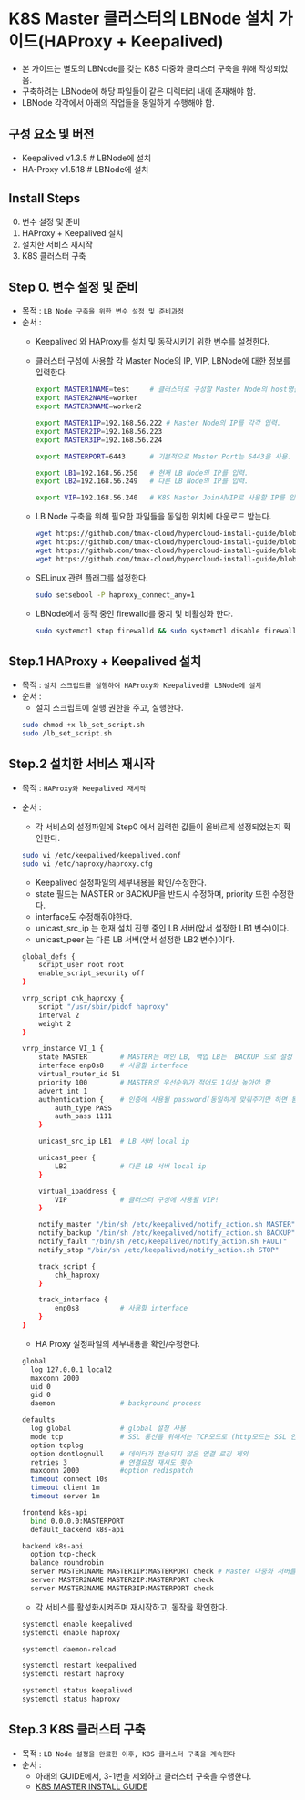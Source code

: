 # K8S Master 클러스터의 LBNode 설치 가이드(HAProxy + Keepalived)
* 본 가이드는 별도의 LBNode를 갖는 K8S 다중화 클러스터 구축을 위해 작성되었음.
* 구축하려는 LBNode에 해당 파일들이 같은 디렉터리 내에 존재해야 함.
* LBNode 각각에서 아래의 작업들을 동일하게 수행해야 함.
## 구성 요소 및 버전
* Keepalived	v1.3.5	# LBNode에 설치
* HA-Proxy	v1.5.18	# LBNode에 설치
## Install Steps
0. 변수 설정 및 준비
1. HAProxy + Keepalived 설치
2. 설치한 서비스 재시작
3. K8S 클러스터 구축

## Step 0. 변수 설정 및 준비
* 목적 : `LB Node 구축을 위한 변수 설정 및 준비과정`
* 순서 : 
	* Keepalived 와 HAProxy를 설치 및 동작시키기 위한 변수를 설정한다.
	* 클러스터 구성에 사용할 각 Master Node의 IP, VIP, LBNode에 대한 정보를 입력한다.
		```bash
		export MASTER1NAME=test		# 클러스터로 구성할 Master Node의 host명을 각각 입력.
		export MASTER2NAME=worker
		export MASTER3NAME=worker2
		
		export MASTER1IP=192.168.56.222 # Master Node의 IP를 각각 입력.
		export MASTER2IP=192.168.56.223
		export MASTER3IP=192.168.56.224
		
		export MASTERPORT=6443		# 기본적으로 Master Port는 6443을 사용.
		
		export LB1=192.168.56.250	# 현재 LB Node의 IP를 입력.
		export LB2=192.168.56.249	# 다른 LB Node의 IP를 입력.
		
		export VIP=192.168.56.240	# K8S Master Join시VIP로 사용할 IP를 입력.
		```
	
	* LB Node 구축을 위해 필요한 파일들을 동일한 위치에 다운로드 받는다.
		```bash
		wget https://github.com/tmax-cloud/hypercloud-install-guide/blob/master/K8S_Master_LBNode/haproxy.cfg
		wget https://github.com/tmax-cloud/hypercloud-install-guide/blob/master/K8S_Master_LBNode/keepalived.conf
		wget https://github.com/tmax-cloud/hypercloud-install-guide/blob/master/K8S_Master_LBNode/lb_set_script.sh
		wget https://github.com/tmax-cloud/hypercloud-install-guide/blob/master/K8S_Master_LBNode/notify_action.sh
		```

	* SELinux 관련 플래그를 설정한다.
		```bash
		sudo setsebool -P haproxy_connect_any=1
		```
	
	* LBNode에서 동작 중인 firewalld를 중지 및 비활성화 한다.
		```bash
		sudo systemctl stop firewalld && sudo systemctl disable firewalld
		```


## Step.1 HAProxy + Keepalived 설치
* 목적 : `설치 스크립트를 실행하여 HAProxy와 Keepalived를 LBNode에 설치`
* 순서 : 
	* 설치 스크립트에 실행 권한을 주고, 실행한다.
	```bash
	sudo chmod +x lb_set_script.sh
	sudo /lb_set_script.sh
	```


## Step.2 설치한 서비스 재시작
* 목적 : `HAProxy와 Keepalived 재시작`
* 순서 :
	* 각 서비스의 설정파일에 Step0 에서 입력한 값들이 올바르게 설정되었는지 확인한다.
	```bash
	sudo vi /etc/keepalived/keepalived.conf
	sudo vi /etc/haproxy/haproxy.cfg
	```

	* Keepalived 설정파일의 세부내용을 확인/수정한다.
	* state 필드는 MASTER or BACKUP을 반드시 수정하며, priority 또한 수정한다.
	* interface도 수정해줘야한다.
	* unicast_src_ip 는 현재 설치 진행 중인 LB 서버(앞서 설정한 LB1 변수)이다.
	* unicast_peer 는 다른 LB 서버(앞서 설정한 LB2 변수)이다.
	```bash
	global_defs {
	    script_user root root
	    enable_script_security off
	}
	
	vrrp_script chk_haproxy {
	    script "/usr/sbin/pidof haproxy"
	    interval 2
	    weight 2
	}
	
	vrrp_instance VI_1 {
	    state MASTER        # MASTER는 메인 LB, 백업 LB는  BACKUP 으로 설정
	    interface enp0s8    # 사용할 interface
	    virtual_router_id 51
	    priority 100        # MASTER의 우선순위가 적어도 1이상 높아야 함
	    advert_int 1
	    authentication {    # 인증에 사용될 password(동일하게 맞춰주기만 하면 됨)
	        auth_type PASS
	        auth_pass 1111
	    }
	
	    unicast_src_ip LB1  # LB 서버 local ip
	
	    unicast_peer {
	        LB2             # 다른 LB 서버 local ip
	    }
	
	    virtual_ipaddress {
	        VIP             # 클러스터 구성에 사용될 VIP!
	    }
	
	    notify_master "/bin/sh /etc/keepalived/notify_action.sh MASTER"
	    notify_backup "/bin/sh /etc/keepalived/notify_action.sh BACKUP"
	    notify_fault "/bin/sh /etc/keepalived/notify_action.sh FAULT"
	    notify_stop "/bin/sh /etc/keepalived/notify_action.sh STOP"
	
	    track_script {
	        chk_haproxy
	    }
	
	    track_interface {
	        enp0s8          # 사용할 interface
	    }
	}
	```

	* HA Proxy 설정파일의 세부내용을 확인/수정한다.
	```bash
	global
	  log 127.0.0.1 local2
	  maxconn 2000
	  uid 0
	  gid 0
	  daemon                # background process
	
	defaults
	  log global            # global 설정 사용
	  mode tcp              # SSL 통신을 위해서는 TCP모드로 (http모드는 SSL 안됨)
	  option tcplog
	  option dontlognull    # 데이터가 전송되지 않은 연결 로깅 제외
	  retries 3             # 연결요청 재시도 횟수
	  maxconn 2000          #option redispatch
	  timeout connect 10s
	  timeout client 1m
	  timeout server 1m
	
	frontend k8s-api
	  bind 0.0.0.0:MASTERPORT
	  default_backend k8s-api
	
	backend k8s-api
	  option tcp-check
	  balance roundrobin
	  server MASTER1NAME MASTER1IP:MASTERPORT check # Master 다중화 서버들 정보 기재
	  server MASTER2NAME MASTER2IP:MASTERPORT check
	  server MASTER3NAME MASTER3IP:MASTERPORT check
	```

	* 각 서비스를 활성화시켜주며 재시작하고, 동작을 확인한다.
	```bash
	systemctl enable keepalived
	systemctl enable haproxy

	systemctl daemon-reload

	systemctl restart keepalived
	systemctl restart haproxy

	systemctl status keepalived
	systemctl status haproxy
	```

## Step.3 K8S 클러스터 구축
* 목적 : `LB Node 설정을 완료한 이후, K8S 클러스터 구축을 계속한다`
* 순서 :
	* 아래의 GUIDE에서, 3-1번을 제외하고 클러스터 구축을 수행한다.
	* [K8S MASTER INSTALL GUIDE](https://github.com/tmax-cloud/hypercloud-install-guide/blob/master/K8S_Master/README.md#k8s-master-%EC%84%A4%EC%B9%98-%EA%B0%80%EC%9D%B4%EB%93%9C)
